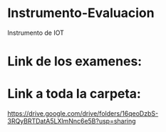 # Instrumento-Evaluacion
Instrumento de IOT

# Link de los examenes:

# Link a toda la carpeta:
https://drive.google.com/drive/folders/16qeoDzbS-3RQyBRTDatA5LXlmNnc6e5B?usp=sharing
